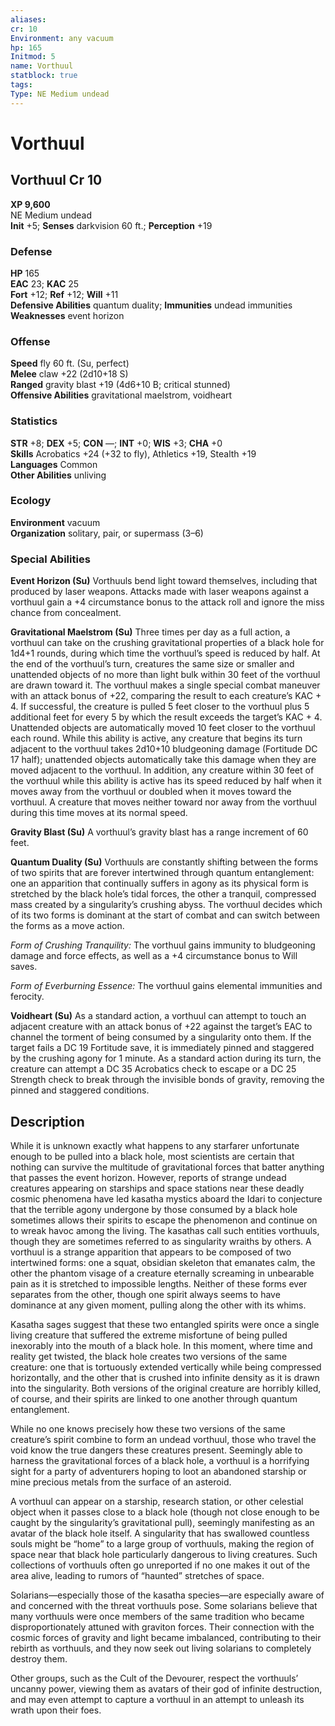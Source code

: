 ```yaml
---
aliases: 
cr: 10
Environment: any vacuum
hp: 165
Initmod: 5
name: Vorthuul
statblock: true
tags: 
Type: NE Medium undead
---
```


# Vorthuul

## Vorthuul Cr 10

**XP 9,600**  
NE Medium undead  
**Init** +5; **Senses** darkvision 60 ft.; **Perception** +19  

### Defense

**HP** 165  
**EAC** 23; **KAC** 25  
**Fort** +12; **Ref** +12; **Will** +11  
**Defensive Abilities** quantum duality; **Immunities** undead immunities  
**Weaknesses** event horizon

### Offense

**Speed** fly 60 ft. (Su, perfect)  
**Melee** claw +22 (2d10+18 S)  
**Ranged** gravity blast +19 (4d6+10 B; critical stunned)  
**Offensive Abilities** gravitational maelstrom, voidheart

### Statistics

**STR** +8; **DEX** +5; **CON** —; **INT** +0; **WIS** +3; **CHA** +0  
**Skills** Acrobatics +24 (+32 to fly), Athletics +19, Stealth +19  
**Languages** Common  
**Other Abilities** unliving

### Ecology

**Environment** vacuum  
**Organization** solitary, pair, or supermass (3–6)

### Special Abilities

**Event Horizon (Su)** Vorthuuls bend light toward themselves, including that produced by laser weapons. Attacks made with laser weapons against a vorthuul gain a +4 circumstance bonus to the attack roll and ignore the miss chance from concealment.

**Gravitational Maelstrom (Su)** Three times per day as a full action, a vorthuul can take on the crushing gravitational properties of a black hole for 1d4+1 rounds, during which time the vorthuul’s speed is reduced by half. At the end of the vorthuul’s turn, creatures the same size or smaller and unattended objects of no more than light bulk within 30 feet of the vorthuul are drawn toward it. The vorthuul makes a single special combat maneuver with an attack bonus of +22, comparing the result to each creature’s KAC + 4. If successful, the creature is pulled 5 feet closer to the vorthuul plus 5 additional feet for every 5 by which the result exceeds the target’s KAC + 4. Unattended objects are automatically moved 10 feet closer to the vorthuul each round. While this ability is active, any creature that begins its turn adjacent to the vorthuul takes 2d10+10 bludgeoning damage (Fortitude DC 17 half); unattended objects automatically take this damage when they are moved adjacent to the vorthuul. In addition, any creature within 30 feet of the vorthuul while this ability is active has its speed reduced by half when it moves away from the vorthuul or doubled when it moves toward the vorthuul. A creature that moves neither toward nor away from the vorthuul during this time moves at its normal speed.

**Gravity Blast (Su)** A vorthuul’s gravity blast has a range increment of 60 feet.

**Quantum Duality (Su)** Vorthuuls are constantly shifting between the forms of two spirits that are forever intertwined through quantum entanglement: one an apparition that continually suffers in agony as its physical form is stretched by the black hole’s tidal forces, the other a tranquil, compressed mass created by a singularity’s crushing abyss. The vorthuul decides which of its two forms is dominant at the start of combat and can switch between the forms as a move action.

_Form of Crushing Tranquility:_ The vorthuul gains immunity to bludgeoning damage and force effects, as well as a +4 circumstance bonus to Will saves.

_Form of Everburning Essence:_ The vorthuul gains elemental immunities and ferocity.

**Voidheart (Su)** As a standard action, a vorthuul can attempt to touch an adjacent creature with an attack bonus of +22 against the target’s EAC to channel the torment of being consumed by a singularity onto them. If the target fails a DC 19 Fortitude save, it is immediately pinned and staggered by the crushing agony for 1 minute. As a standard action during its turn, the creature can attempt a DC 35 Acrobatics check to escape or a DC 25 Strength check to break through the invisible bonds of gravity, removing the pinned and staggered conditions.

## Description

While it is unknown exactly what happens to any starfarer unfortunate enough to be pulled into a black hole, most scientists are certain that nothing can survive the multitude of gravitational forces that batter anything that passes the event horizon. However, reports of strange undead creatures appearing on starships and space stations near these deadly cosmic phenomena have led kasatha mystics aboard the Idari to conjecture that the terrible agony undergone by those consumed by a black hole sometimes allows their spirits to escape the phenomenon and continue on to wreak havoc among the living. The kasathas call such entities vorthuuls, though they are sometimes referred to as singularity wraiths by others. A vorthuul is a strange apparition that appears to be composed of two intertwined forms: one a squat, obsidian skeleton that emanates calm, the other the phantom visage of a creature eternally screaming in unbearable pain as it is stretched to impossible lengths. Neither of these forms ever separates from the other, though one spirit always seems to have dominance at any given moment, pulling along the other with its whims.

Kasatha sages suggest that these two entangled spirits were once a single living creature that suffered the extreme misfortune of being pulled inexorably into the mouth of a black hole. In this moment, where time and reality get twisted, the black hole creates two versions of the same creature: one that is tortuously extended vertically while being compressed horizontally, and the other that is crushed into infinite density as it is drawn into the singularity. Both versions of the original creature are horribly killed, of course, and their spirits are linked to one another through quantum entanglement.

While no one knows precisely how these two versions of the same creature’s spirit combine to form an undead vorthuul, those who travel the void know the true dangers these creatures present. Seemingly able to harness the gravitational forces of a black hole, a vorthuul is a horrifying sight for a party of adventurers hoping to loot an abandoned starship or mine precious metals from the surface of an asteroid.

A vorthuul can appear on a starship, research station, or other celestial object when it passes close to a black hole (though not close enough to be caught by the singularity’s gravitational pull), seemingly manifesting as an avatar of the black hole itself. A singularity that has swallowed countless souls might be “home” to a large group of vorthuuls, making the region of space near that black hole particularly dangerous to living creatures. Such collections of vorthuuls often go unreported if no one makes it out of the area alive, leading to rumors of “haunted” stretches of space.

Solarians—especially those of the kasatha species—are especially aware of and concerned with the threat vorthuuls pose. Some solarians believe that many vorthuuls were once members of the same tradition who became disproportionately attuned with graviton forces. Their connection with the cosmic forces of gravity and light became imbalanced, contributing to their rebirth as vorthuuls, and they now seek out living solarians to completely destroy them.

Other groups, such as the Cult of the Devourer, respect the vorthuuls’ uncanny power, viewing them as avatars of their god of infinite destruction, and may even attempt to capture a vorthuul in an attempt to unleash its wrath upon their foes.
